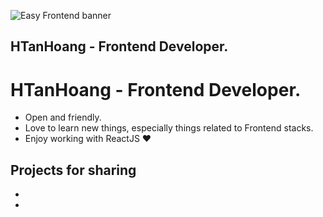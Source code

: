 ![Easy Frontend banner](https://res.cloudinary.com/kimwy/image/upload/v1598840121/easyfrontend/easy-frontend-banner-cropped_yjw0g0.jpg)

## HTanHoang -  Frontend  Developer. 
# HTanHoang -  Frontend Developer.

- Open and friendly.
- Love to learn new things, especially things related to Frontend stacks.
- Enjoy working with ReactJS ❤

## Projects for sharing

- 
- 
